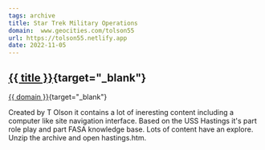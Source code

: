```yaml
---
tags: archive
title: Star Trek Military Operations
domain:  www.geocities.com/tolson55
url: https://tolson55.netlify.app
date: 2022-11-05
---
```

## [{{ title }}]({{url}}){target="_blank"}
[{{ domain }}]({{url}}){target="_blank"}

Created by T Olson it contains a lot of ineresting content including a computer like site navigation interface. Based on the USS Hastings it's part role play and part FASA knowledge base. Lots of content have an explore. Unzip the archive and open hastings.htm.

